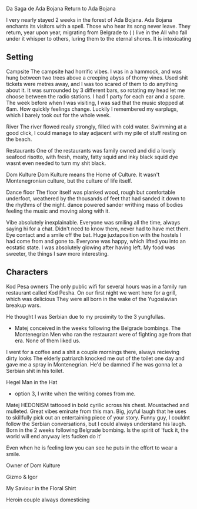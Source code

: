 Da Saga de Ada Bojana
Return to Ada Bojana

I very nearly stayed 2 weeks in the forest of Ada Bojana.
Ada Bojana enchants its visitors with a spell.
Those who hear its song never leave. They return, year upon year, migrating from Belgrade to (
) live in the
All who fall under it whisper to others, luring them to the eternal shores.
It is intoxicating

## Setting

Campsite
The campsite had horrific vibes.
I was in a hammock, and was hung between two trees above a creeping abyss of thorny vines. Used shit tickets were metres away, and I was too scared of them to do anything about it.
It was surrounded by 3 different bars, so rotating my head let me choose between the radio stations. I had 1 party for each ear and a spare.
The week before when I was visiting, I was sad that the music stopped at 6am. How quickly feelings change.
Luckily I remembered my earplugs, which I barely took out for the whole week.

River
The river flowed really strongly, filled with cold water. Swimming at a good click, I could manage to stay adjacent with my pile of stuff resting on the beach.

Restaurants
One of the restaurants was family owned and did a lovely seafood risotto, with fresh, meaty, fatty squid and inky black squid dye wasnt even needed to turn my shit black.

Dom Kulture
Dom Kulture means the Home of Culture. It wasn't Montenegronian culture, but the culture of life itself.

Dance floor
The floor itself was planked wood, rough but comfortable underfoot, weathered by the thousands of feet that had sanded it down to the rhythms of the night.
dance powered sander
writhing mass of bodies feeling the music and moving along with it.

Vibe absolutely inexplainable. Everyone was smiling all the time, always saying hi for a chat. Didn't need to know them, never had to have met them. Eye contact and a smile off the bat. Huge juxtaposition with the hostels I had come from and gone to.
Everyone was happy, which lifted you into an ecstatic state.
I was absolutely glowing after having left. My food was sweeter, the things I saw more interesting.

## Characters

Kod Pesa owners
The only public wifi for several hours was in a family run restaurant called Kod Pesha.
On our first night we went here for a grill, which was delicious
They were all born in the wake of the Yugoslavian breakup wars.

He thought I was Serbian due to my proximity to the 3 yungfullas.

- Matej conceived in the weeks following the Belgrade bombings.
  The Montenegrian Men who ran the restaurant were of fighting age from that era.
  None of them liked us.

I went for a coffee and a shit a couple mornings there, always recieving dirty looks
The elderly patriarch knocked me out of the toilet one day and gave me a spray in Montenegrian. He'd be damned if he was gonna let a Serbian shit in his toilet.

Hegel Man in the Hat

- option 3, I write when the writing comes from me.

Matej
HEDONISM tattooed in bold cyrilic across his chest.
Moustached and mulleted.
Great vibes eminate from this man. Big, joyful laugh that he uses to skillfully pick out an entertaining piece of your story.
Funny guy, I couldnt follow the Serbian conversations, but I could always understand his laugh.
Born in the 2 weeks following Belgrade bombing. Is the spirit of 'fuck it, the world will end anyway lets fucken do it'

Even when he is feeling low you can see he puts in the effort to wear a smile.

Owner of Dom Kulture

Gizmo & Igor

My Saviour in the Floral Shirt

Heroin couple
always domesticing
